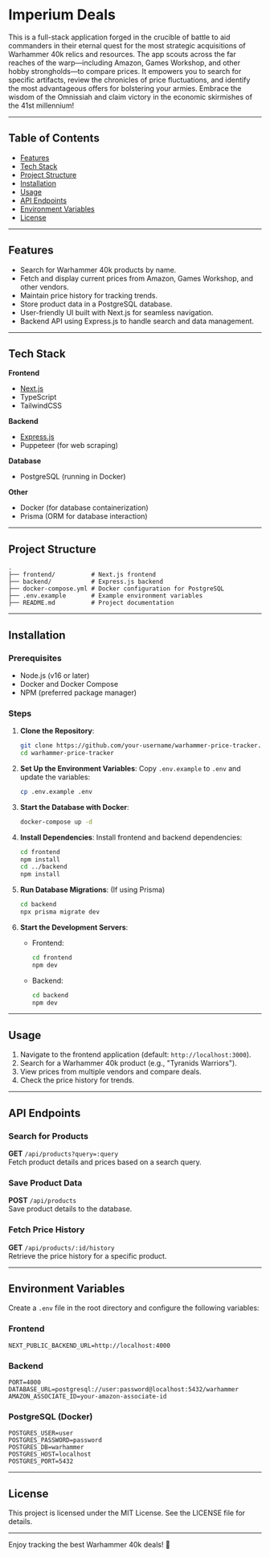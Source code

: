 
# Imperium Deals
This is a full-stack application forged in the crucible of battle to aid commanders in their eternal quest for the most strategic acquisitions of Warhammer 40k relics and resources. The app scouts across the far reaches of the warp—including Amazon, Games Workshop, and other hobby strongholds—to compare prices. It empowers you to search for specific artifacts, review the chronicles of price fluctuations, and identify the most advantageous offers for bolstering your armies. Embrace the wisdom of the Omnissiah and claim victory in the economic skirmishes of the 41st millennium!

---

## Table of Contents

- [Features](#features)
- [Tech Stack](#tech-stack)
- [Project Structure](#project-structure)
- [Installation](#installation)
- [Usage](#usage)
- [API Endpoints](#api-endpoints)
- [Environment Variables](#environment-variables)
- [License](#license)

---

## Features

- Search for Warhammer 40k products by name.
- Fetch and display current prices from Amazon, Games Workshop, and other vendors.
- Maintain price history for tracking trends.
- Store product data in a PostgreSQL database.
- User-friendly UI built with Next.js for seamless navigation.
- Backend API using Express.js to handle search and data management.

---

## Tech Stack

**Frontend**  
- [Next.js](https://nextjs.org)  
- TypeScript  
- TailwindCSS  

**Backend**  
- [Express.js](https://expressjs.com)  
- Puppeteer (for web scraping)  

**Database**  
- PostgreSQL (running in Docker)  

**Other**  
- Docker (for database containerization)  
- Prisma (ORM for database interaction)  

---

## Project Structure

```plaintext
.
├── frontend/          # Next.js frontend
├── backend/           # Express.js backend
├── docker-compose.yml # Docker configuration for PostgreSQL
├── .env.example       # Example environment variables
├── README.md          # Project documentation
```

---

## Installation

### Prerequisites
- Node.js (v16 or later)
- Docker and Docker Compose
- NPM (preferred package manager)

### Steps
1. **Clone the Repository**:
   ```bash
   git clone https://github.com/your-username/warhammer-price-tracker.git
   cd warhammer-price-tracker
   ```

2. **Set Up the Environment Variables**:
   Copy `.env.example` to `.env` and update the variables:
   ```bash
   cp .env.example .env
   ```

3. **Start the Database with Docker**:
   ```bash
   docker-compose up -d
   ```

4. **Install Dependencies**:
   Install frontend and backend dependencies:
   ```bash
   cd frontend
   npm install
   cd ../backend
   npm install
   ```

5. **Run Database Migrations**:
   (If using Prisma)
   ```bash
   cd backend
   npx prisma migrate dev
   ```

6. **Start the Development Servers**:
   - Frontend:
     ```bash
     cd frontend
     npm dev
     ```
   - Backend:
     ```bash
     cd backend
     npm dev
     ```

---

## Usage

1. Navigate to the frontend application (default: `http://localhost:3000`).
2. Search for a Warhammer 40k product (e.g., "Tyranids Warriors").
3. View prices from multiple vendors and compare deals.
4. Check the price history for trends.

---

## API Endpoints

### Search for Products
**GET** `/api/products?query=:query`  
Fetch product details and prices based on a search query.

### Save Product Data
**POST** `/api/products`  
Save product details to the database.

### Fetch Price History
**GET** `/api/products/:id/history`  
Retrieve the price history for a specific product.

---

## Environment Variables

Create a `.env` file in the root directory and configure the following variables:

### Frontend
```env
NEXT_PUBLIC_BACKEND_URL=http://localhost:4000
```

### Backend
```env
PORT=4000
DATABASE_URL=postgresql://user:password@localhost:5432/warhammer
AMAZON_ASSOCIATE_ID=your-amazon-associate-id
```

### PostgreSQL (Docker)
```env
POSTGRES_USER=user
POSTGRES_PASSWORD=password
POSTGRES_DB=warhammer
POSTGRES_HOST=localhost
POSTGRES_PORT=5432
```

---

## License

This project is licensed under the MIT License. See the LICENSE file for details.

---

Enjoy tracking the best Warhammer 40k deals! 🎲
